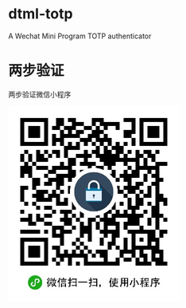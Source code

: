 # dtml-totp
A Wechat Mini Program TOTP authenticator

# 两步验证
两步验证微信小程序


![](https://github.com/weez15/dtml-totp/raw/master/qrcode.jpg)
